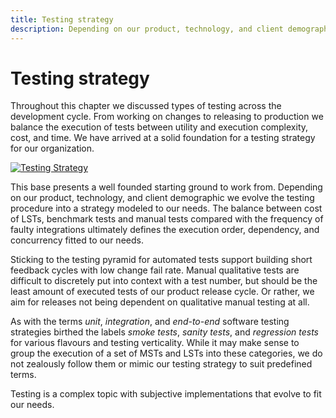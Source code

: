 ```yaml
---
title: Testing strategy
description: Depending on our product, technology, and client demographic we evolve our procedure into what works for us. The balance between our cost and duration of LSTs, benchmark tests and manual tests balances with the frequency of faulty integrations ultimately defines the execution order, dependency, and concurrency fitted to our needs.
---
```


# Testing strategy

Throughout this chapter we discussed types of testing across the development cycle. From working on changes to releasing to production we balance the execution of tests between utility and execution complexity, cost, and time. We have arrived at a solid foundation for a testing strategy for our organization.

[![Testing Strategy](../../../assets/images/book/anatomy-of-a-code-change/testing/testing-strategy.webp)](../../../assets/images/book/anatomy-of-a-code-change/testing/testing-strategy.png)

This base presents a well founded starting ground to work from. Depending on our product, technology, and client demographic we evolve the testing procedure into a strategy modeled to our needs. The balance between cost of LSTs, benchmark tests and manual tests compared with the frequency of faulty integrations ultimately defines the execution order, dependency, and concurrency fitted to our needs.

Sticking to the testing pyramid for automated tests support building short feedback cycles with low change fail rate. Manual qualitative tests are difficult to discretely put into context with a test number, but should be the least amount of executed tests of our product release cycle. Or rather, we aim for releases not being dependent on qualitative manual testing at all.

As with the terms *unit*, *integration*, and *end-to-end* software testing strategies birthed the labels *smoke tests*, *sanity tests*, and *regression tests* for various flavours and testing verticality. While it may make sense to group the execution of a set of MSTs and LSTs into these categories, we do not zealously follow them or mimic our testing strategy to suit predefined terms.

Testing is a complex topic with subjective implementations that evolve to fit our needs.
